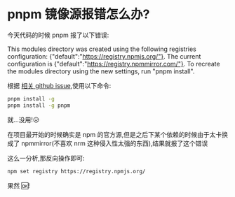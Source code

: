 # pnpm 镜像源报错怎么办?

今天代码的时候 pnpm 报了以下错误:

This modules directory was created using the following registries configuration: {"default":"https://registry.npmjs.org/"}. The current configuration is {"default":"https://registry.npmmirror.com/"}. To recreate the modules directory using the new settings, run "pnpm install".

根据 [相关 github issue](https://github.com/pnpm/pnpm/issues/3361),使用以下命令:

```bash
pnpm install -g
pnpm install -g pnpm
```

就...没用!😥

在项目最开始的时候确实是 npm 的官方源,但是之后下某个依赖的时候由于太卡换成了 npmmirror(不喜欢 nrm 这种侵入性太强的东西),结果就报了这个错误

这么一分析,那反向操作即可:

```bash
npm set registry https://registry.npmjs.org/
```

果然 🆗!
